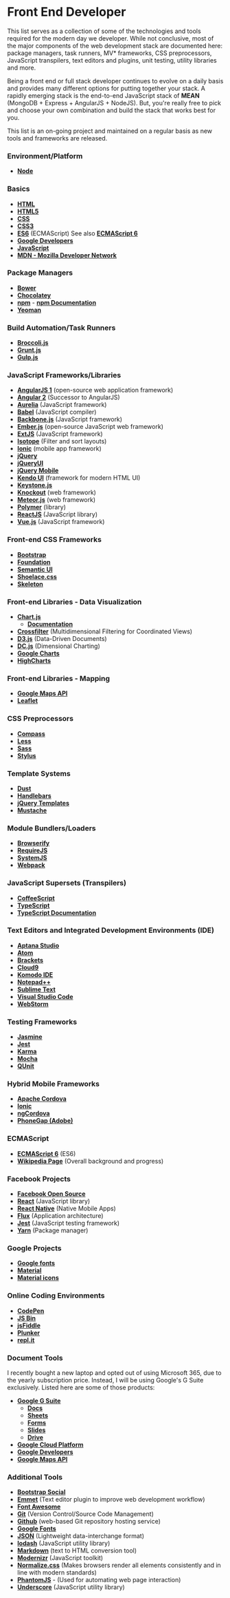 # Front End Developer

This list serves as a collection of some of the technologies and tools required for the modern day we developer. While not conclusive, most of the major components of the web development stack are documented here: package managers, task runners, MV* frameworks, CSS preprocessors, JavaScript transpilers, text editors and plugins, unit testing, utility libraries and more.

Being a front end or full stack developer continues to evolve on a daily basis and provides many different options for putting together your stack. A rapidly emerging stack is the end-to-end JavaScript stack of **MEAN** (MongoDB + Express + AngularJS + NodeJS). But, you're really free to pick and choose your own combination and build the stack that works best for you.

This list is an on-going project and maintained on a regular basis as new tools and frameworks are released.

### Environment/Platform

- **[Node](https://nodejs.org/)**

### Basics

- **[HTML](https://developer.mozilla.org/en-US/docs/Web/HTML)**
- **[HTML5](https://developer.mozilla.org/en-US/docs/Web/Guide/HTML/HTML5)**
- **[CSS](https://developer.mozilla.org/en-US/docs/Web/CSS)**
- **[CSS3](https://developer.mozilla.org/en-US/docs/Web/CSS/CSS3)**
- **[ES6](https://developer.mozilla.org/en-US/docs/Web/JavaScript/New_in_JavaScript/ECMAScript_6_support_in_Mozilla)** (ECMAScript) See also **[ECMAScript 6](http://es6-features.org/#Constants)**
- **[Google Developers](https://developers.google.com/)**
- **[JavaScript](https://developer.mozilla.org/en-US/docs/Web/JavaScript)**
- **[MDN - Mozilla Developer Network](https://developer.mozilla.org/en-US/)**

### Package Managers

- **[Bower](http://bower.io/)**
- **[Chocolatey](https://chocolatey.org/)**
- **[npm](https://www.npmjs.com/)** - **[npm Documentation](https://docs.npmjs.com/)** 
- **[Yeoman](http://yeoman.io/)**

### Build Automation/Task Runners

- **[Broccoli.js](http://broccolijs.com/)**
- **[Grunt.js](http://gruntjs.com/)**
- **[Gulp.js](http://gulpjs.com/)** 

### JavaScript Frameworks/Libraries

- **[AngularJS 1](https://angularjs.org/)** (open-source web application framework)
- **[Angular 2](https://angular.io/)** (Successor to AngularJS)
- **[Aurelia](http://aurelia.io/)** (JavaScript framework)
- **[Babel](https://babeljs.io/)** (JavaScript compiler)
- **[Backbone.js](http://backbonejs.org/)** (JavaScript framework)
- **[Ember.js](http://emberjs.com/)** (open-source JavaScript web framework)
- **[ExtJS](https://www.sencha.com/products/extjs/#overview)** (JavaScript framework) 
- **[Isotope](http://isotope.metafizzy.co/)** (Filter and sort layouts)
- **[Ionic](http://ionicframework.com/)** (mobile app framework)
- **[jQuery](https://jquery.com/)**
- **[jQueryUI](https://jqueryui.com/)**
- **[jQuery Mobile](http://jquerymobile.com/)**
- **[Kendo UI](http://www.telerik.com/kendo-ui)** (framework for modern HTML UI)
- **[Keystone.js](http://keystonejs.com/)**
- **[Knockout](http://knockoutjs.com/)** (web framework)
- **[Meteor.js](https://www.meteor.com/)** (web framework)
- **[Polymer](https://www.polymer-project.org/1.0/)** (library)
- **[ReactJS](https://facebook.github.io/react/)** (JavaScript library)
- **[Vue.js](https://vuejs.org/)** (JavaScript framework)

### Front-end CSS Frameworks

- **[Bootstrap](http://getbootstrap.com/)**
- **[Foundation](http://foundation.zurb.com/)**
- **[Semantic UI](http://semantic-ui.com/)**
- **[Shoelace.css](https://shoelace.style/)**
- **[Skeleton](http://getskeleton.com/)**
    
### Front-end Libraries - Data Visualization

- **[Chart.js](http://www.chartjs.org/)**
	- **[Documentation](http://www.chartjs.org/docs/)**
- **[Crossfilter](http://square.github.io/crossfilter/)** (Multidimensional Filtering for Coordinated Views)
- **[D3.js](https://d3js.org/)** (Data-Driven Documents)
- **[DC.js](https://dc-js.github.io/dc.js/)** (Dimensional Charting)
- **[Google Charts](https://developers.google.com/chart/)**
- **[HighCharts](http://www.highcharts.com/)**

### Front-end Libraries - Mapping

- **[Google Maps API](https://developers.google.com/maps/)**
- **[Leaflet](http://leafletjs.com/)**
  
### CSS Preprocessors

- **[Compass](http://compass-style.org/)**
- **[Less](http://lesscss.org/)**
- **[Sass](http://sass-lang.com/)**
- **[Stylus](https://learnboost.github.io/stylus/)**

### Template Systems
- **[Dust](http://www.dustjs.com/)**
- **[Handlebars](http://handlebarsjs.com/)**
- **[jQuery Templates](http://codepb.github.io/jquery-template/)**
- **[Mustache](https://mustache.github.io/)**

### Module Bundlers/Loaders
- **[Browserify](http://browserify.org/)**
- **[RequireJS](http://requirejs.org/)**
- **[SystemJS](https://github.com/systemjs/builder)**
- **[Webpack](https://webpack.github.io/)**

### JavaScript Supersets (Transpilers)

- **[CoffeeScript](http://coffeescript.org/)**
- **[TypeScript](http://www.typescriptlang.org/)**
- **[TypeScript Documentation](https://www.typescriptlang.org/docs/tutorial.html)**

### Text Editors and Integrated Development Environments (IDE)

- **[Aptana Studio](http://www.aptana.com/)**
- **[Atom](https://atom.io/)**
- **[Brackets](http://brackets.io/)**
- **[Cloud9](https://c9.io/)**
- **[Komodo IDE](http://komodoide.com/)**
- **[Notepad++](https://notepad-plus-plus.org/)**
- **[Sublime Text](http://www.sublimetext.com/)**
- **[Visual Studio Code](https://code.visualstudio.com/)**
- **[WebStorm](https://www.jetbrains.com/webstorm/)**

### Testing Frameworks

- **[Jasmine](http://jasmine.github.io/)**
- **[Jest](https://facebook.github.io/jest/)**
- **[Karma](http://karma-runner.github.io/0.13/index.html)**
- **[Mocha](https://mochajs.org/)**
- **[QUnit](https://qunitjs.com/)**

### Hybrid Mobile Frameworks

- **[Apache Cordova](https://cordova.apache.org/)**
- **[Ionic](http://ionicframework.com/)**
- **[ngCordova](http://ngcordova.com/)**
- **[PhoneGap (Adobe)](http://phonegap.com/)**

### ECMAScript

- **[ECMAScript 6](http://es6-features.org/)** (ES6)
- **[Wikipedia Page](https://en.wikipedia.org/wiki/ECMAScript)** (Overall background and progress) 

### Facebook Projects

- **[Facebook Open Source](https://code.facebook.com/projects/)**
- **[React](https://facebook.github.io/react/)** (JavaScript library)
- **[React Native](https://facebook.github.io/react-native/)** (Native Mobile Apps)
- **[Flux](https://facebook.github.io/flux/)** (Application architecture)
- **[Jest](https://facebook.github.io/jest/)** (JavaScript testing framework)
- **[Yarn](https://yarnpkg.com/)** (Package manager)

### Google Projects

- **[Google fonts](https://fonts.google.com/)**
- **[Material](https://material.google.com/#introduction-principles)**
- **[Material icons](https://design.google.com/icons/)**

### Online Coding Environments

- **[CodePen](http://codepen.io/)**
- **[JS Bin](http://jsbin.com/?html,output)**
- **[jsFiddle](http://jsfiddle.net/)**
- **[Plunker](http://plnkr.co/)**
- **[repl.it](https://repl.it/)**

### Document Tools

I recently bought a new laptop and opted out of using Microsoft 365, due to the yearly subscription price. Instead, I will be using Google's G Suite exclusively. Listed here are some of those products:

- **[Google G Suite](https://gsuite.google.com/)**
	- **[Docs](https://gsuite.google.com/products/docs/)**
	- **[Sheets](https://gsuite.google.com/products/sheets/)**
	- **[Forms](https://gsuite.google.com/products/forms/)**
	- **[Slides](https://gsuite.google.com/products/slides/)**
	- **[Drive](https://gsuite.google.com/products/drive/)**
- **[Google Cloud Platform](https://cloud.google.com/)**
- **[Google Developers](https://developers.google.com/)**
- **[Google Maps API](https://developers.google.com/maps/)**

### Additional Tools

- **[Bootstrap Social](http://lipis.github.io/bootstrap-social/)**
- **[Emmet](http://emmet.io/)** (Text editor plugin to improve web development workflow)
- **[Font Awesome](https://fortawesome.github.io/Font-Awesome/)**
- **[Git](https://git-scm.com/)** (Version Control/Source Code Management)
- **[Github](https://github.com/)** (web-based Git repository hosting service)
- **[Google Fonts](https://fonts.google.com/)**
- **[JSON](http://www.json.org/)** (Lightweight data-interchange format)
- **[lodash](https://lodash.com/)** (JavaScript utility library)
- **[Markdown](http://daringfireball.net/projects/markdown/)** (text to HTML conversion tool)
- **[Modernizr](https://modernizr.com/)** (JavaScript toolkit)
- **[Normalize.css](https://necolas.github.io/normalize.css/)** (Makes browsers render all elements consistently and in line with modern standards)
- **[PhantomJS](http://phantomjs.org/)** - (Used for automating web page interaction)
- **[Underscore](http://underscorejs.org/)** (JavaScript utility library)

